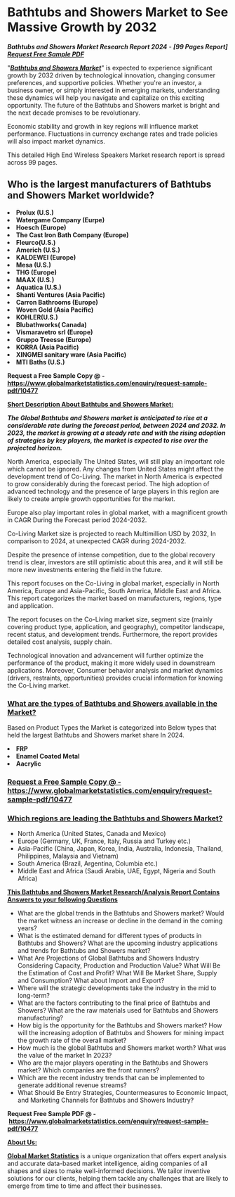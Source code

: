 <h1>Bathtubs and Showers Market to See Massive Growth by 2032</h1><p><em><strong>Bathtubs and Showers Market Research Report 2024</strong></em>&nbsp;-&nbsp;<em><strong>[99 Pages Report] </strong></em><em><strong><a href="https://www.globalmarketstatistics.com/enquiry/request-sample-pdf/10477">Request Free Sample PDF</a></strong></em></p><p>"<a style="font-style: italic; font-weight: bold;" href="https://www.globalmarketstatistics.com/market-reports/bathtubs-and-showers-market-10477">Bathtubs and Showers Market</a>" is expected to experience significant growth by 2032 driven by technological innovation, changing consumer preferences, and supportive policies. Whether you're an investor, a business owner, or simply interested in emerging markets, understanding these dynamics will help you navigate and capitalize on this exciting opportunity. The future of the&nbsp;Bathtubs and Showers market is bright and the next decade promises to be revolutionary.</p><p>Economic stability and growth in key regions will influence market performance. Fluctuations in currency exchange rates and trade policies will also impact market dynamics.</p><p>This detailed&nbsp;High End Wireless Speakers Market research report is spread across 99 pages.</p><h2><strong>Who is the largest manufacturers of Bathtubs and Showers Market worldwide?</strong></h2><p><strong><li>Prolux (U.S.)<li>Watergame Company (Eurpe)<li>Hoesch (Europe)<li>The Cast Iron Bath Company (Europe)<li>Fleurco(U.S.)<li>Americh (U.S.)<li>KALDEWEI (Europe)<li>Mesa (U.S.)<li>THG (Europe)<li>MAAX (U.S.)<li>Aquatica (U.S.)<li>Shanti Ventures (Asia Pacific)<li>Carron Bathrooms (Europe)<li>Woven Gold (Asia Pacific)<li>KOHLER(U.S.)<li>Blubathworks( Canada)<li>Vismaravetro srl (Europe)<li>Gruppo Treesse (Europe)<li>KORRA (Asia Pacific)<li>XINGMEI sanitary ware (Asia Pacific)<li>MTI Baths (U.S.)</strong></p><p><strong>Request a Free Sample Copy @ - <a href="https://www.globalmarketstatistics.com/enquiry/request-sample-pdf/10477">https://www.globalmarketstatistics.com/enquiry/request-sample-pdf/10477</a></strong></p><p><strong><u>Short Description About Bathtubs and Showers Market:</u></strong></p><p><strong><em>The Global Bathtubs and Showers market is anticipated to rise at a considerable rate during the forecast period, between 2024 and 2032. In 2023, the market is growing at a steady rate and with the rising adoption of strategies by key players, the market is expected to rise over the projected horizon.</em></strong></p><p>North America, especially The United States, will still play an important role which cannot be ignored. Any changes from United States might affect the development trend of Co-Living. The market in North America is expected to grow considerably during the forecast period. The high adoption of advanced technology and the presence of large players in this region are likely to create ample growth opportunities for the market.</p><p>Europe also play important roles in global market, with a magnificent growth in CAGR During the Forecast period 2024-2032.</p><p>Co-Living Market size is projected to reach Multimillion USD by 2032, In comparison to 2024, at unexpected CAGR during 2024-2032.</p><p>Despite the presence of intense competition, due to the global recovery trend is clear, investors are still optimistic about this area, and it will still be more new investments entering the field in the future.</p><p>This report focuses on the Co-Living in global market, especially in North America, Europe and Asia-Pacific, South America, Middle East and Africa. This report categorizes the market based on manufacturers, regions, type and application.</p><p>The report focuses on the Co-Living market size, segment size (mainly covering product type, application, and geography), competitor landscape, recent status, and development trends. Furthermore, the report provides detailed cost analysis, supply chain.</p><p>Technological innovation and advancement will further optimize the performance of the product, making it more widely used in downstream applications. Moreover, Consumer behavior analysis and market dynamics (drivers, restraints, opportunities) provides crucial information for knowing the Co-Living market.</p><h3 class="rank-math-question "><span style="text-decoration: underline;">What are the types of Bathtubs and Showers available in the Market?</span></h3><p>Based on Product Types the Market is categorized into Below types that held the largest Bathtubs and Showers market share In 2024.</p><p><strong><li>FRP<li>Enamel Coated Metal<li>Aacrylic</strong></p><h3 class="rank-math-question "><span style="text-decoration: underline;">Request a Free Sample Copy @ - <a href="https://www.globalmarketstatistics.com/enquiry/request-sample-pdf/10477">https://www.globalmarketstatistics.com/enquiry/request-sample-pdf/10477</a></span></h3><h3 class="rank-math-question "><span style="text-decoration: underline;">Which regions are leading the Bathtubs and Showers Market?</span></h3><ul><li>North America (United States, Canada and Mexico)</li><li>Europe (Germany, UK, France, Italy, Russia and Turkey etc.)</li><li>Asia-Pacific (China, Japan, Korea, India, Australia, Indonesia, Thailand, Philippines, Malaysia and Vietnam)</li><li>South America (Brazil, Argentina, Columbia etc.)</li><li>Middle East and Africa (Saudi Arabia, UAE, Egypt, Nigeria and South Africa)</li></ul><p><strong><u>This Bathtubs and Showers Market Research/Analysis Report Contains Answers to your following Questions</u></strong></p><ul><li>What are the global trends in the Bathtubs and Showers market? Would the market witness an increase or decline in the demand in the coming years?</li><li>What is the estimated demand for different types of products in Bathtubs and Showers? What are the upcoming industry applications and trends for Bathtubs and Showers market?</li><li>What Are Projections of Global Bathtubs and Showers Industry Considering Capacity, Production and Production Value? What Will Be the Estimation of Cost and Profit? What Will Be Market Share, Supply and Consumption? What about Import and Export?</li><li>Where will the strategic developments take the industry in the mid to long-term?</li><li>What are the factors contributing to the final price of Bathtubs and Showers? What are the raw materials used for Bathtubs and Showers manufacturing?</li><li>How big is the opportunity for the Bathtubs and Showers market? How will the increasing adoption of Bathtubs and Showers for mining impact the growth rate of the overall market?</li><li>How much is the global Bathtubs and Showers market worth? What was the value of the market In 2023?</li><li>Who are the major players operating in the Bathtubs and Showers market? Which companies are the front runners?</li><li>Which are the recent industry trends that can be implemented to generate additional revenue streams?</li><li>What Should Be Entry Strategies, Countermeasures to Economic Impact, and Marketing Channels for Bathtubs and Showers Industry?</li></ul><p><strong>Request Free Sample PDF @ -&nbsp;<a href="https://www.globalmarketstatistics.com/enquiry/request-sample-pdf/10477">https://www.globalmarketstatistics.com/enquiry/request-sample-pdf/10477</a></strong></p><p><strong><u>About Us:</u></strong></p><p><strong><a href="https://www.globalmarketstatistics.com/">Global Market Statistics</a></strong> is a unique organization that offers expert analysis and accurate data-based market intelligence, aiding companies of all shapes and sizes to make well-informed decisions. We tailor inventive solutions for our clients, helping them tackle any challenges that are likely to emerge from time to time and affect their businesses.</p>
